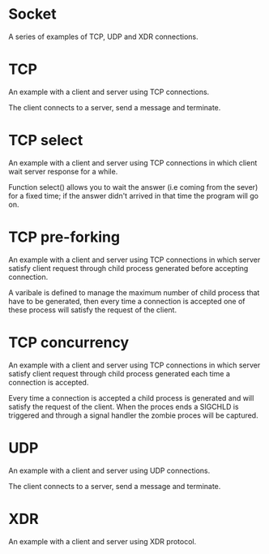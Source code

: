 # Socket
A series of examples of TCP, UDP and XDR connections.

# TCP
An example with a client and server using TCP connections.

The client connects to a server, send a message and terminate.

# TCP select
An example with a client and server using TCP connections in which client wait server response for a while.

Function select() allows you to wait the answer (i.e coming from the sever) for a fixed time; if the answer didn't arrived in that time the program will go on.

# TCP pre-forking
An example with a client and server using TCP connections in which server satisfy client request through child process generated before accepting connection.

A varibale is defined to manage the maximum number of child process that have to be generated, then every time a connection is accepted one of these process will satisfy the request of the client.

# TCP concurrency
An example with a client and server using TCP connections in which server satisfy client request through child process generated each time a connection is accepted.

Every time a connection is accepted a child process is generated and will satisfy the request of the client. When the proces ends a SIGCHLD is triggered and through a signal handler the zombie proces will be captured.

# UDP
An example with a client and server using UDP connections.

The client connects to a server, send a message and terminate.

# XDR
An example with a client and server using XDR protocol.
